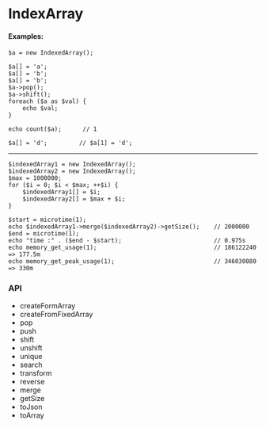 # IndexArray

#### Examples:

	$a = new IndexedArray();

    $a[] = 'a';
    $a[] = 'b';
    $a[] = 'b';
    $a->pop();
    $a->shift();
    foreach ($a as $val) {
        echo $val;
    }

    echo count($a);      // 1

    $a[] = 'd';         // $a[1] = 'd';
    
***

    $indexedArray1 = new IndexedArray();
    $indexedArray2 = new IndexedArray();
    $max = 1000000;
    for ($i = 0; $i < $max; ++$i) {
        $indexedArray1[] = $i;
        $indexedArray2[] = $max + $i;
    }
    
    $start = microtime(1);
    echo $indexedArray1->merge($indexedArray2)->getSize();    // 2000000
    $end = microtime(1);
    echo "time :" . ($end - $start);                          // 0.975s
    echo memory_get_usage(1);                                 // 186122240 => 177.5m
    echo memory_get_peak_usage(1);                            // 346030080 => 330m
  


### API
* createFormArray
* createFromFixedArray
* pop
* push
* shift
* unshift
* unique
* search
* transform
* reverse
* merge
* getSize
* toJson
* toArray

